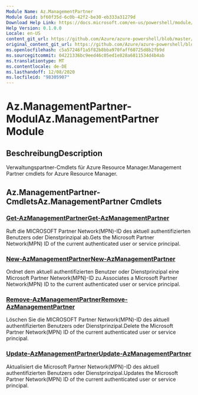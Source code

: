 ```yaml
---
Module Name: Az.ManagementPartner
Module Guid: bf60f35d-6c0b-42f2-be30-eb333a31279d
Download Help Link: https://docs.microsoft.com/en-us/powershell/module/az.managementpartner
Help Version: 0.1.0.0
Locale: en-US
content_git_url: https://github.com/Azure/azure-powershell/blob/master/src/ManagementPartner/ManagementPartner/help/Az.ManagementPartner.md
original_content_git_url: https://github.com/Azure/azure-powershell/blob/master/src/ManagementPartner/ManagementPartner/help/Az.ManagementPartner.md
ms.openlocfilehash: c5a57246f1a5f82b8bba970faff60725d8b2fb9d
ms.sourcegitcommit: 04221336bc9eed46c05ed1e828a6811534d4b4ab
ms.translationtype: MT
ms.contentlocale: de-DE
ms.lasthandoff: 12/08/2020
ms.locfileid: "98305907"
---
```

# <span data-ttu-id="07bf8-101">Az.ManagementPartner-Modul</span><span class="sxs-lookup"><span data-stu-id="07bf8-101">Az.ManagementPartner Module</span></span>
## <span data-ttu-id="07bf8-102">Beschreibung</span><span class="sxs-lookup"><span data-stu-id="07bf8-102">Description</span></span>
<span data-ttu-id="07bf8-103">Verwaltungspartner-Cmdlets für Azure Resource Manager.</span><span class="sxs-lookup"><span data-stu-id="07bf8-103">Management Partner cmdlets for Azure Resource Manager.</span></span>

## <span data-ttu-id="07bf8-104">Az.ManagementPartner-Cmdlets</span><span class="sxs-lookup"><span data-stu-id="07bf8-104">Az.ManagementPartner Cmdlets</span></span>
### [<span data-ttu-id="07bf8-105">Get-AzManagementPartner</span><span class="sxs-lookup"><span data-stu-id="07bf8-105">Get-AzManagementPartner</span></span>](Get-AzManagementPartner.md)
<span data-ttu-id="07bf8-106">Ruft die MICROSOFT Partner Network(MPN)-ID des aktuell authentifizierten Benutzers oder Dienstprinzipal ab.</span><span class="sxs-lookup"><span data-stu-id="07bf8-106">Gets the Microsoft Partner Network(MPN) ID of the current authenticated user or service principal.</span></span> 

### [<span data-ttu-id="07bf8-107">New-AzManagementPartner</span><span class="sxs-lookup"><span data-stu-id="07bf8-107">New-AzManagementPartner</span></span>](New-AzManagementPartner.md)
<span data-ttu-id="07bf8-108">Ordnet dem aktuell authentifizierten Benutzer oder Dienstprinzipal eine Microsoft Partner Network(MPN)-ID zu.</span><span class="sxs-lookup"><span data-stu-id="07bf8-108">Associates a Microsoft Partner Network(MPN) ID to the current authenticated user or service principal.</span></span>

### [<span data-ttu-id="07bf8-109">Remove-AzManagementPartner</span><span class="sxs-lookup"><span data-stu-id="07bf8-109">Remove-AzManagementPartner</span></span>](Remove-AzManagementPartner.md)
<span data-ttu-id="07bf8-110">Löschen Sie die MICROSOFT Partner Network(MPN)-ID des aktuell authentifizierten Benutzers oder Dienstprinzipal.</span><span class="sxs-lookup"><span data-stu-id="07bf8-110">Delete the Microsoft Partner Network(MPN) ID of the current authenticated user or service principal.</span></span>

### [<span data-ttu-id="07bf8-111">Update-AzManagementPartner</span><span class="sxs-lookup"><span data-stu-id="07bf8-111">Update-AzManagementPartner</span></span>](Update-AzManagementPartner.md)
<span data-ttu-id="07bf8-112">Aktualisiert die Microsoft Partner Network(MPN)-ID des aktuell authentifizierten Benutzers oder Dienstprinzipal.</span><span class="sxs-lookup"><span data-stu-id="07bf8-112">Updates the Microsoft Partner Network(MPN) ID of the current authenticated user or service principal.</span></span>


